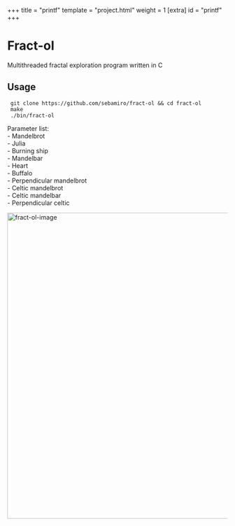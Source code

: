 +++
title = "printf"
template = "project.html"
weight = 1
[extra]
id = "printf"
+++

# Fract-ol

Multithreaded fractal exploration program written in C

## Usage

     git clone https://github.com/sebamiro/fract-ol && cd fract-ol
     make
     ./bin/fract-ol

Parameter list: \
\- Mandelbrot \
\- Julia \
\- Burning ship \
\- Mandelbar \
\- Heart \
\- Buffalo \
\- Perpendicular mandelbrot \
\- Celtic mandelbrot \
\- Celtic mandelbar \
\- Perpendicular celtic

<img width="700" alt="fract-ol-image" src="https://user-images.githubusercontent.com/88943673/212963138-4ac4e02a-7189-4516-bca3-64e2ec90bc24.png" >
